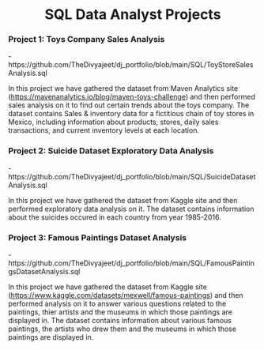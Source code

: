<h1 align="center">SQL Data Analyst Projects</h1>

<h3>Project 1: Toys Company Sales Analysis</h3> - https://github.com/TheDivyajeet/dj_portfolio/blob/main/SQL/ToyStoreSalesAnalysis.sql

In this project we have gathered the dataset from Maven Analytics site (https://mavenanalytics.io/blog/maven-toys-challenge) and then performed sales analysis on it to find out certain trends about the toys company.
The dataset contains Sales & inventory data for a fictitious chain of toy stores in Mexico, including information about products, stores, daily sales transactions, and current inventory levels at each location.

<h3>Project 2: Suicide Dataset Exploratory Data Analysis</h3> - https://github.com/TheDivyajeet/dj_portfolio/blob/main/SQL/SuicideDatasetAnalysis.sql

In this project we have gathered the dataset from Kaggle site and then performed exploratory data analysis on it.
The dataset contains information about the suicides occured in each country from year 1985-2016.

<h3>Project 3: Famous Paintings Dataset Analysis</h3> - https://github.com/TheDivyajeet/dj_portfolio/blob/main/SQL/FamousPaintingsDatasetAnalysis.sql

In this project we have gathered the dataset from Kaggle site (https://www.kaggle.com/datasets/mexwell/famous-paintings) and then performed analysis on it to answer various questions related to the paintings, thier artists and the museums in which those paintings are displayed in.
The dataset contains information about various famous paintings, the artists who drew them and the museums in which those paintings are displayed in.
